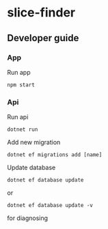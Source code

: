 # slice-finder

## Developer guide

### App

Run app

```
npm start
```

### Api

Run api

```
dotnet run
```

Add new migration

```
dotnet ef migrations add [name]
```

Update database

```
dotnet ef database update
```

or

```
dotnet ef database update -v
```

for diagnosing
